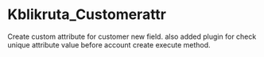 # Kblikruta_Customerattr
Create custom attribute for customer new field.
also added plugin for check unique attribute value before account create execute method.